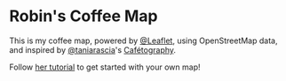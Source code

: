 # Robin's Coffee Map

This is my coffee map, powered by [@Leaflet](https://github.com/Leaflet/Leaflet), using OpenStreetMap data, and inspired by [@taniarascia](https://github.com/taniarascia/)'s [Cafétography](https://taniarascia.github.io/coffee/).

Follow [her tutorial](https://www.taniarascia.com/real-world-examples-of-map-filter-and-reduce-in-javascript/) to get started with your own map!
